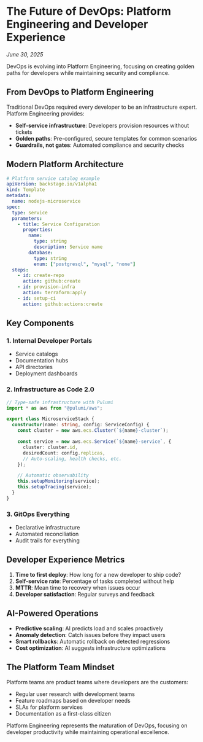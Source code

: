 # The Future of DevOps: Platform Engineering and Developer Experience

_June 30, 2025_

DevOps is evolving into Platform Engineering, focusing on creating golden paths
for developers while maintaining security and compliance.

## From DevOps to Platform Engineering

Traditional DevOps required every developer to be an infrastructure expert.
Platform Engineering provides:

- **Self-service infrastructure**: Developers provision resources without
  tickets
- **Golden paths**: Pre-configured, secure templates for common scenarios
- **Guardrails, not gates**: Automated compliance and security checks

## Modern Platform Architecture

```yaml
# Platform service catalog example
apiVersion: backstage.io/v1alpha1
kind: Template
metadata:
  name: nodejs-microservice
spec:
  type: service
  parameters:
    - title: Service Configuration
      properties:
        name:
          type: string
          description: Service name
        database:
          type: string
          enum: ["postgresql", "mysql", "none"]
  steps:
    - id: create-repo
      action: github:create
    - id: provision-infra
      action: terraform:apply
    - id: setup-ci
      action: github:actions:create
```

## Key Components

### 1. Internal Developer Portals

- Service catalogs
- Documentation hubs
- API directories
- Deployment dashboards

### 2. Infrastructure as Code 2.0

```typescript
// Type-safe infrastructure with Pulumi
import * as aws from "@pulumi/aws";

export class MicroserviceStack {
  constructor(name: string, config: ServiceConfig) {
    const cluster = new aws.ecs.Cluster(`${name}-cluster`);

    const service = new aws.ecs.Service(`${name}-service`, {
      cluster: cluster.id,
      desiredCount: config.replicas,
      // Auto-scaling, health checks, etc.
    });

    // Automatic observability
    this.setupMonitoring(service);
    this.setupTracing(service);
  }
}
```

### 3. GitOps Everything

- Declarative infrastructure
- Automated reconciliation
- Audit trails for everything

## Developer Experience Metrics

1. **Time to first deploy**: How long for a new developer to ship code?
2. **Self-service rate**: Percentage of tasks completed without help
3. **MTTR**: Mean time to recovery when issues occur
4. **Developer satisfaction**: Regular surveys and feedback

## AI-Powered Operations

- **Predictive scaling**: AI predicts load and scales proactively
- **Anomaly detection**: Catch issues before they impact users
- **Smart rollbacks**: Automatic rollback on detected regressions
- **Cost optimization**: AI suggests infrastructure optimizations

## The Platform Team Mindset

Platform teams are product teams where developers are the customers:

- Regular user research with development teams
- Feature roadmaps based on developer needs
- SLAs for platform services
- Documentation as a first-class citizen

Platform Engineering represents the maturation of DevOps, focusing on developer
productivity while maintaining operational excellence.
